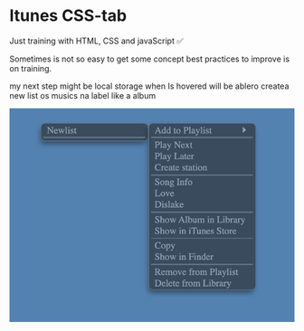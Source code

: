 # Itunes CSS-tab

Just training with HTML, CSS and javaScript ✅

Sometimes is not so easy to get some concept  best practices to improve is on training.

my next step might be local storage when Is hovered will be ablero createa new list os musics na label like a album

![image](/img/preview.png)
